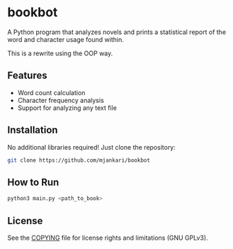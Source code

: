 # bookbot

A Python program that analyzes novels and prints a statistical report of the
word and character usage found within.

This is a rewrite using the OOP way.

## Features

- Word count calculation
- Character frequency analysis
- Support for analyzing any text file

## Installation

No additional libraries required! Just clone the repository:

```sh
git clone https://github.com/mjankari/bookbot
```

## How to Run

```sh
python3 main.py <path_to_book>
```

## License

See the [COPYING](./COPYING) file for license rights and limitations
(GNU GPLv3).
